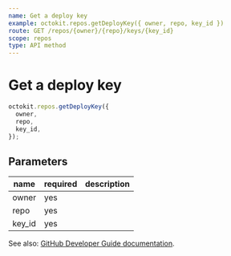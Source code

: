 ```yaml
---
name: Get a deploy key
example: octokit.repos.getDeployKey({ owner, repo, key_id })
route: GET /repos/{owner}/{repo}/keys/{key_id}
scope: repos
type: API method
---
```


# Get a deploy key

```js
octokit.repos.getDeployKey({
  owner,
  repo,
  key_id,
});
```

## Parameters

<table>
  <thead>
    <tr>
      <th>name</th>
      <th>required</th>
      <th>description</th>
    </tr>
  </thead>
  <tbody>
    <tr><td>owner</td><td>yes</td><td>

</td></tr>
<tr><td>repo</td><td>yes</td><td>

</td></tr>
<tr><td>key_id</td><td>yes</td><td>

</td></tr>
  </tbody>
</table>

See also: [GitHub Developer Guide documentation](https://developer.github.com/v3/repos/keys/#get-a-deploy-key).

